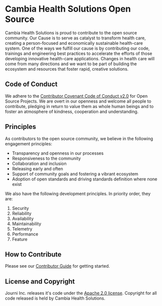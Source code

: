 # Cambia Health Solutions Open Source

Cambia Health Solutions is proud to contribute to the open source community. Our Cause is to serve as catalyst to transform health care, creating a person-focused and economically sustainable health-care system. One of the ways we fulfill our cause is by contributing our code, trainings and engineering best practices to accelerate the efforts of those developing innovative health-care applications. Changes in health care will come from many directions and we want to be part of building the ecosystem and resources that foster rapid, creative solutions.

## Code of Conduct
We adhere to the [Contributor Covenant Code of Conduct v2.0](https://github.com/Cambia-Labs/code-of-conduct/blob/master/code_of_conduct.md) for Open Source Projects. We are overt in our openness and welcome all people to contribute, pledging in return to value them as whole human beings and to foster an atmosphere of kindness, cooperation and understanding. 

## Principles
As contributors to the open source community, we believe in the following engagement principles:

- Transparency and openness in our processes
- Responsiveness to the community
- Collaboration and inclusion
- Releasing early and often
- Support of community goals and fostering a vibrant ecosystem
- Adoption of open standards and driving standards definition where none exist

We also have the following development principles.  In priority order, they are:
1. Security
2. Reliability
3. Availability 
4. Maintainability
5. Telemetry
6. Performance
7. Feature 

## How to Contribute
Please see our [Contributor Guide](https://github.com/Cambia-Labs/code-of-conduct/blob/master/contributor_guide.md) for getting started.

## License and Copyright
Journi Inc. releases it's code under the [Apache 2.0 license](https://github.com/Cambia-Labs/code-of-conduct/blob/master/LICENSE). Copyright for all code released is held by Cambia Health Solutions.


